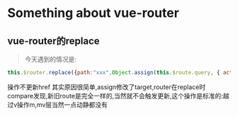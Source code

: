 # Something about vue-router

## vue-router的replace
> 今天遇到的情况是:

````js
this.$router.replace({path:"xxx",Object.assign(this.$route.query, { activity: "share6" }))
````

操作不更新href
其实原因很简单,assign修改了target,router在replace时compare发现,新旧route是完全一样的,当然就不会触发更新,这个操作是标准的:越过v操作m,mv层当然一点动静都没有
